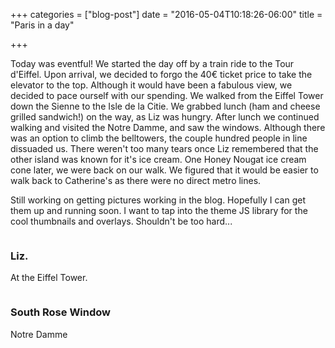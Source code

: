 +++
categories = ["blog-post"]
date = "2016-05-04T10:18:26-06:00"
title = "Paris in a day"

+++

Today was eventful! We started the day off by a train ride to the Tour d'Eiffel. Upon arrival, we decided to forgo the 40€ ticket price to take the elevator to the top. Although it would have been a fabulous view, we decided to pace ourself with our spending. We walked from the Eiffel Tower down the Sienne to the Isle de la Citie. We grabbed lunch (ham and cheese grilled sandwich!) on the way, as Liz was hungry. After lunch we continued walking and visited the Notre Damme, and saw the windows. Although there was an option to climb the belltowers, the couple hundred people in line dissuaded us. There weren't too many tears once Liz remembered that the other island was known for it's ice cream. One Honey Nougat ice cream cone later, we were back on our walk. We figured that it would be easier to walk back to Catherine's as there were no direct metro lines.

Still working on getting pictures working in the blog. Hopefully I can get them up and running soon. I want to tap into the theme JS library for the cool thumbnails and overlays. Shouldn't be too hard...

<div class="row">
  <div class="6u 12u$(xsmall) work-item">
    <a href="http://images.danieltomcej.rocks/tour.jpg" class="image fit thumb" style="outline: 0px;"><img src="http://images.danieltomcej.rocks/thumbs/tour_thumb.jpg" alt="" title=""></a>
      <h3>Liz.</h3>
  		<p>At the Eiffel Tower.</p>
  </div>
  <div class="6u 12u$(xsmall) work-item">
    <a href="http://images.danieltomcej.rocks/rose_window.jpg" class="image fit thumb" style="outline: 0px;"><img src="http://images.danieltomcej.rocks/thumbs/rose_window_thumb.jpg" alt="" title=""></a>
      <h3>South Rose Window</h3>
      <p>Notre Damme</p>
  </div>
</div>
